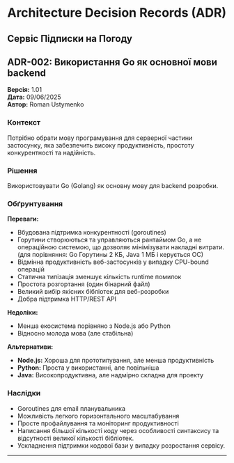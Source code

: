 # Architecture Decision Records (ADR)
## Сервіс Підписки на Погоду

## ADR-002: Використання Go як основної мови backend

**Версія:** 1.01  
**Дата:** 09/06/2025  
**Автор:** Roman Ustymenko   

### Контекст

Потрібно обрати мову програмування для серверної частини застосунку, яка забезпечить високу продуктивність, простоту конкурентності та надійність.

### Рішення

Використовувати Go (Golang) як основну мову для backend розробки.

### Обґрунтування

**Переваги:**
- Вбудована підтримка конкурентності (goroutines)
- Горутини створюються та управляються рантаймом Go, а не операційною системою, що дозволяє мінімізувати накладні витрати.
  (для порівняння: Go Горутины 2 КБ, Java 1 МБ і керується ОС)
- Відмінна продуктивність веб-застосунків у випадку CPU-bound операцій
- Статична типізація зменшує кількість runtime помилок
- Простота розгортання (один бінарний файл)
- Великий вибір якісних бібліотек для веб-розробки
- Добра підтримка HTTP/REST API

**Недоліки:**
- Менша екосистема порівняно з Node.js або Python
- Відносно молода мова (але стабільна)

**Альтернативи:**
- **Node.js:** Хороша для прототипування, але менша продуктивність
- **Python:** Проста у використанні, але повільніша
- **Java:** Високопродуктивна, але надмірно складна для проекту

### Наслідки

- Goroutines для email планувальника
- Можливість легкого горизонтального масштабування
- Просте профайлування та моніторинг продуктивності
- Написання більшої кількості коду через особливості синтаксису та відсутності великої кількості бібліотек.
- Ускладнення підтримки кодової бази у випадку розростання сервісу.

---